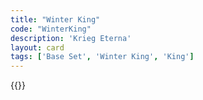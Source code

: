 ```yaml
---
title: "Winter King"
code: "WinterKing"
description: 'Krieg Eterna'
layout: card
tags: ['Base Set', 'Winter King', 'King']
---
```

{{<card-detail-page title="WinterKing" artwork="Portrait of Frederick V Elector Palatine by Michiel Jansz. van Mierevelt (1632)" />}}